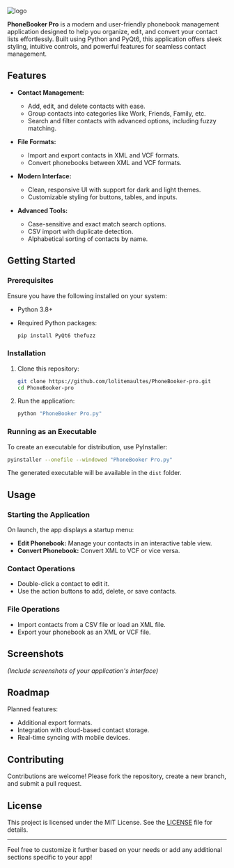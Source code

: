 ![logo](https://github.com/user-attachments/assets/41ca9d19-638d-458d-aaf0-55850c06ac52)


**PhoneBooker Pro** is a modern and user-friendly phonebook management application designed to help you organize, edit, and convert your contact lists effortlessly. Built using Python and PyQt6, this application offers sleek styling, intuitive controls, and powerful features for seamless contact management.

## Features

- **Contact Management:**
  - Add, edit, and delete contacts with ease.
  - Group contacts into categories like Work, Friends, Family, etc.
  - Search and filter contacts with advanced options, including fuzzy matching.

- **File Formats:**
  - Import and export contacts in XML and VCF formats.
  - Convert phonebooks between XML and VCF formats.

- **Modern Interface:**
  - Clean, responsive UI with support for dark and light themes.
  - Customizable styling for buttons, tables, and inputs.

- **Advanced Tools:**
  - Case-sensitive and exact match search options.
  - CSV import with duplicate detection.
  - Alphabetical sorting of contacts by name.

## Getting Started

### Prerequisites

Ensure you have the following installed on your system:
- Python 3.8+
- Required Python packages:

  ```bash
  pip install PyQt6 thefuzz
  ```

### Installation

1. Clone this repository:

   ```bash
   git clone https://github.com/lolitemaultes/PhoneBooker-pro.git
   cd PhoneBooker-pro
   ```

2. Run the application:

   ```bash
   python "PhoneBooker Pro.py"
   ```

### Running as an Executable

To create an executable for distribution, use PyInstaller:
```bash
pyinstaller --onefile --windowed "PhoneBooker Pro.py"
```

The generated executable will be available in the `dist` folder.

## Usage

### Starting the Application
On launch, the app displays a startup menu:
- **Edit Phonebook:** Manage your contacts in an interactive table view.
- **Convert Phonebook:** Convert XML to VCF or vice versa.

### Contact Operations
- Double-click a contact to edit it.
- Use the action buttons to add, delete, or save contacts.

### File Operations
- Import contacts from a CSV file or load an XML file.
- Export your phonebook as an XML or VCF file.

## Screenshots

*(Include screenshots of your application's interface)*

## Roadmap

Planned features:
- Additional export formats.
- Integration with cloud-based contact storage.
- Real-time syncing with mobile devices.

## Contributing

Contributions are welcome! Please fork the repository, create a new branch, and submit a pull request.

## License

This project is licensed under the MIT License. See the [LICENSE](LICENSE) file for details.

---

Feel free to customize it further based on your needs or add any additional sections specific to your app!
